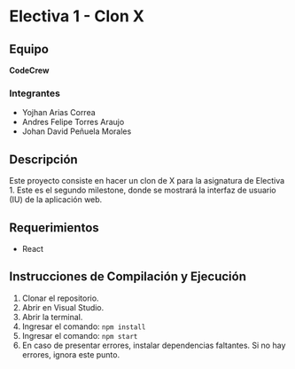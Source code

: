 # Electiva 1 - Clon X

## Equipo
**CodeCrew**

### Integrantes
- Yojhan Arias Correa
- Andres Felipe Torres Araujo
- Johan David Peñuela Morales

## Descripción
Este proyecto consiste en hacer un clon de X para la asignatura de Electiva 1. Este es el segundo milestone, donde se mostrará la interfaz de usuario (IU) de la aplicación web.

## Requerimientos
- React

## Instrucciones de Compilación y Ejecución
1. Clonar el repositorio.
2. Abrir en Visual Studio.
3. Abrir la terminal.
4. Ingresar el comando: `npm install`
5. Ingresar el comando: `npm start`
6. En caso de presentar errores, instalar dependencias faltantes. Si no hay errores, ignora este punto.
